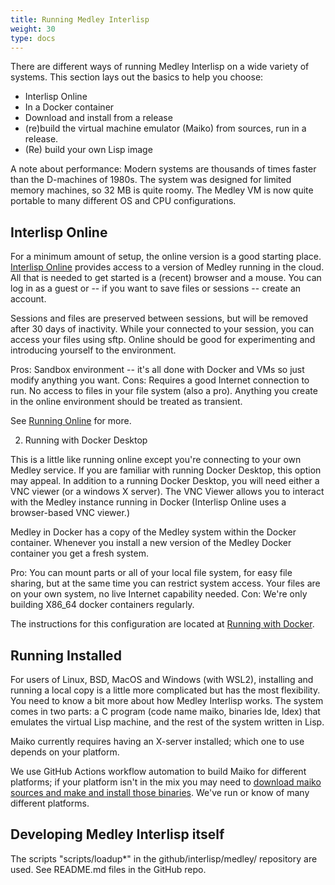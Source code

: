```yaml
---
title: Running Medley Interlisp
weight: 30
type: docs
---
```


There are different ways of running Medley Interlisp on a wide variety of systems.  This section lays out the basics to help you choose:

* Interlisp Online
* In a Docker container
* Download and install from a release
* (re)build the virtual machine emulator (Maiko) from sources, run in a release.
* (Re) build your own Lisp image

A note about performance:  Modern systems are thousands of times faster than the D-machines of 1980s. The system was designed for limited memory machines, so 32 MB is quite roomy. The Medley VM is now quite portable to many different OS and CPU configurations.

## Interlisp Online

For a minimum amount of setup, the online version is a good starting place. [Interlisp Online](https://online.interlisp.org) provides access to a version of Medley running in the cloud. All that is needed to get started is a (recent) browser and a mouse. You can log in as a guest or -- if you want to save files or sessions -- create an account.

Sessions and files are preserved between sessions, but will be removed after 30 days of inactivity. While your connected to your session, you can access your files using sftp. Online should be good for experimenting and introducing yourself to the environment.

Pros: Sandbox environment -- it's all done with Docker and VMs so just modify anything you want. 
Cons: Requires a good Internet connection to run. No access to files in your file system (also a pro). Anything you create in the online environment should be treated as transient. 

See [Running Online](online) for more.

2. Running with Docker Desktop

This is a little like running online except you're connecting to your own Medley service. If you are familiar with running Docker Desktop, this option may appeal. In addition to a running Docker Desktop, you will need either a VNC viewer (or a windows X server). The VNC Viewer allows you to interact with the Medley instance running in Docker (Interlisp Online uses a browser-based VNC viewer.)

Medley in Docker has a copy of the Medley system within the Docker container. Whenever you install a new version of the Medley Docker container you get a fresh system. 

Pro: You can mount parts or all of your local file system, for easy file sharing, but at the same time you can restrict system access. Your files are on your own system, no live Internet capability needed.
Con: We're only building X86_64 docker containers regularly.

The instructions for this configuration are located at [Running with Docker](running-with-docker).

## Running Installed

For users of Linux, BSD, MacOS and Windows (with WSL2), installing and running a local copy is a little more complicated but has the most flexibility. You need to know a bit more about how Medley Interlisp works. The system comes in two parts: a C program (code name maiko, binaries lde, ldex) that emulates the virtual Lisp machine, and the rest of the system written in Lisp.

Maiko currently requires having an X-server installed; which one to use depends on your platform.

We use GitHub Actions workflow automation to build Maiko for different platforms; if your platform isn't in the mix you may need to [download maiko sources and make and install those binaries](https://github.com/Interlisp/maiko/#readme). We've run or know of many different platforms.

## Developing Medley Interlisp itself

The scripts "scripts/loadup*" in the github/interlisp/medley/ repository are used. See README.md files in the GitHub repo. 

